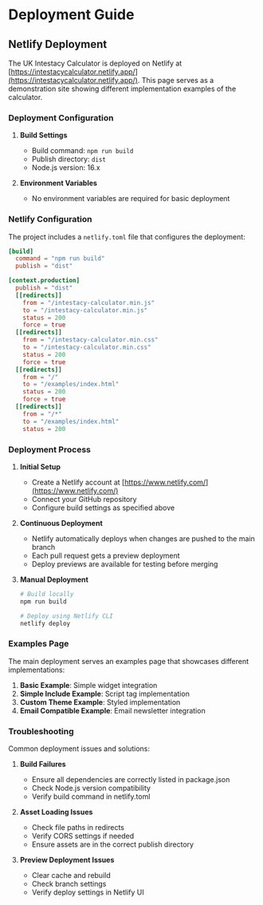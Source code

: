 # Deployment Guide

## Netlify Deployment

The UK Intestacy Calculator is deployed on Netlify at [https://intestacycalculator.netlify.app/](https://intestacycalculator.netlify.app/). This page serves as a demonstration site showing different implementation examples of the calculator.

### Deployment Configuration

1. **Build Settings**
   - Build command: `npm run build`
   - Publish directory: `dist`
   - Node.js version: 16.x

2. **Environment Variables**
   - No environment variables are required for basic deployment

### Netlify Configuration

The project includes a `netlify.toml` file that configures the deployment:

```toml
[build]
  command = "npm run build"
  publish = "dist"

[context.production]
  publish = "dist"
  [[redirects]]
    from = "/intestacy-calculator.min.js"
    to = "/intestacy-calculator.min.js"
    status = 200
    force = true
  [[redirects]]
    from = "/intestacy-calculator.min.css"
    to = "/intestacy-calculator.min.css"
    status = 200
    force = true
  [[redirects]]
    from = "/"
    to = "/examples/index.html"
    status = 200
    force = true
  [[redirects]]
    from = "/*"
    to = "/examples/index.html"
    status = 200
```

### Deployment Process

1. **Initial Setup**
   - Create a Netlify account at [https://www.netlify.com/](https://www.netlify.com/)
   - Connect your GitHub repository
   - Configure build settings as specified above

2. **Continuous Deployment**
   - Netlify automatically deploys when changes are pushed to the main branch
   - Each pull request gets a preview deployment
   - Deploy previews are available for testing before merging

3. **Manual Deployment**
   ```bash
   # Build locally
   npm run build
   
   # Deploy using Netlify CLI
   netlify deploy
   ```

### Examples Page

The main deployment serves an examples page that showcases different implementations:

1. **Basic Example**: Simple widget integration
2. **Simple Include Example**: Script tag implementation
3. **Custom Theme Example**: Styled implementation
4. **Email Compatible Example**: Email newsletter integration

### Troubleshooting

Common deployment issues and solutions:

1. **Build Failures**
   - Ensure all dependencies are correctly listed in package.json
   - Check Node.js version compatibility
   - Verify build command in netlify.toml

2. **Asset Loading Issues**
   - Check file paths in redirects
   - Verify CORS settings if needed
   - Ensure assets are in the correct publish directory

3. **Preview Deployment Issues**
   - Clear cache and rebuild
   - Check branch settings
   - Verify deploy settings in Netlify UI 